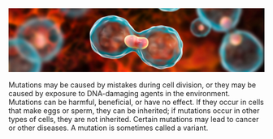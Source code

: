 
  <img  src="https://github.com/juliahornick/personalized_medicine/blob/main/Image/genes_mutation.png"/>  
  
  Mutations may be caused by mistakes during cell division, or they may be caused by exposure to DNA-damaging agents in the environment. 
  Mutations can be harmful, beneficial, or have no effect. If they occur in cells that make eggs or sperm, they can be inherited; if mutations occur in other types of cells, they are not inherited. 
Certain mutations may lead to cancer or other diseases. A mutation is sometimes called a variant.
